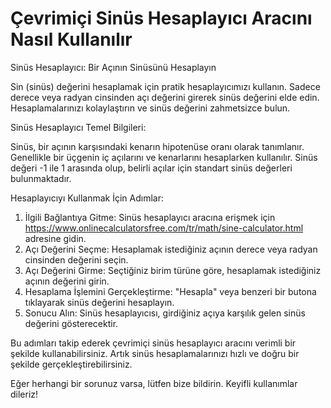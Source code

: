 Çevrimiçi Sinüs Hesaplayıcı Aracını Nasıl Kullanılır
====================================================

Sinüs Hesaplayıcı: Bir Açının Sinüsünü Hesaplayın

Sin (sinüs) değerini hesaplamak için pratik hesaplayıcımızı kullanın. Sadece derece veya radyan cinsinden açı değerini girerek sinüs değerini elde edin. Hesaplamalarınızı kolaylaştırın ve sinüs değerini zahmetsizce bulun.

Sinüs Hesaplayıcı Temel Bilgileri:

Sinüs, bir açının karşısındaki kenarın hipotenüse oranı olarak tanımlanır. Genellikle bir üçgenin iç açılarını ve kenarlarını hesaplarken kullanılır. Sinüs değeri -1 ile 1 arasında olup, belirli açılar için standart sinüs değerleri bulunmaktadır.

Hesaplayıcıyı Kullanmak İçin Adımlar:

1. İlgili Bağlantıya Gitme: Sinüs hesaplayıcı aracına erişmek için <https://www.onlinecalculatorsfree.com/tr/math/sine-calculator.html> adresine gidin.
2. Açı Değerini Seçme: Hesaplamak istediğiniz açının derece veya radyan cinsinden değerini seçin.
3. Açı Değerini Girme: Seçtiğiniz birim türüne göre, hesaplamak istediğiniz açının değerini girin.
4. Hesaplama İşlemini Gerçekleştirme: "Hesapla" veya benzeri bir butona tıklayarak sinüs değerini hesaplayın.
5. Sonucu Alın: Sinüs hesaplayıcısı, girdiğiniz açıya karşılık gelen sinüs değerini gösterecektir.

Bu adımları takip ederek çevrimiçi sinüs hesaplayıcı aracını verimli bir şekilde kullanabilirsiniz. Artık sinüs hesaplamalarınızı hızlı ve doğru bir şekilde gerçekleştirebilirsiniz.

Eğer herhangi bir sorunuz varsa, lütfen bize bildirin. Keyifli kullanımlar dileriz!